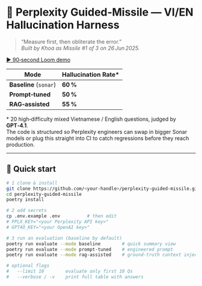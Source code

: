 # 🎯 Perplexity Guided‑Missile — VI/EN Hallucination Harness

> “Measure first, then obliterate the error.”  
> *Built by Khoa as Missile #1 of 3 on 26 Jun 2025.*

[▶ 90‑second Loom demo](https://www.loom.com/share/5bdfbfba770a4574bff589c56d3ec417?sid=3d66ecea-2c81-462e-b1ab-06af4e2deb7d)

| Mode             | Hallucination Rate* |
|------------------|---------------------|
| **Baseline** (`sonar`)        | **60 %** |
| **Prompt‑tuned**             | **50 %** |
| **RAG‑assisted**             | **55 %** |

\* 20 high‑difficulty mixed Vietnamese / English questions, judged by **GPT‑4.1**.  
The code is structured so Perplexity engineers can swap in bigger Sonar models or plug this straight into CI to catch regressions before they reach production.

---

## 🚀 Quick start

```bash
# 1 clone & install
git clone https://github.com/<your‑handle>/perplexity-guided-missile.git
cd perplexity-guided-missile
poetry install

# 2 add secrets
cp .env.example .env          # then edit
# PPLX_KEY="<your Perplexity API key>"
# GPT4O_KEY="<your OpenAI key>"

# 3 run an evaluation (baseline by default)
poetry run evaluate --mode baseline        # quick summary view
poetry run evaluate --mode prompt-tuned    # engineered prompt
poetry run evaluate --mode rag-assisted    # ground‑truth context injected

# optional flags
#   --limit 10        evaluate only first 10 Qs
#   --verbose / -v    print full table with answers